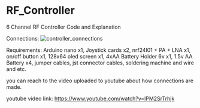 # RF_Controller
6 Channel RF Controller Code and Explanation

Connections:
![controller_connections](https://github.com/user-attachments/assets/4bffd028-ae4f-4242-afa6-ceeb8b7b7c2c)

Requirements: 
Arduino nano x1,
Joystick cards x2,
nrf24l01 + PA + LNA x1,
on/off button x1,
128x64 oled screen x1,
4xAA Battery Holder 6v x1,
1.5v AA Battery x4,
jumper cables,
jst connector cables,
soldering machine and wire and etc.

you can reach to the video uploaded to youtube about how connections are made.

youtube video link: https://www.youtube.com/watch?v=lPM2SrTrhjk
